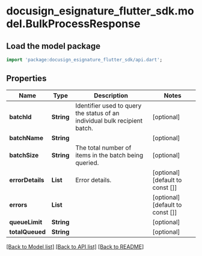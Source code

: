 # docusign_esignature_flutter_sdk.model.BulkProcessResponse

## Load the model package
```dart
import 'package:docusign_esignature_flutter_sdk/api.dart';
```

## Properties
Name | Type | Description | Notes
------------ | ------------- | ------------- | -------------
**batchId** | **String** | Identifier used to query the status of an individual bulk recipient batch. | [optional] 
**batchName** | **String** |  | [optional] 
**batchSize** | **String** | The total number of items in the batch being queried. | [optional] 
**errorDetails** | **List<String>** | Error details.  | [optional] [default to const []]
**errors** | **List<String>** |  | [optional] [default to const []]
**queueLimit** | **String** |  | [optional] 
**totalQueued** | **String** |  | [optional] 

[[Back to Model list]](../README.md#documentation-for-models) [[Back to API list]](../README.md#documentation-for-api-endpoints) [[Back to README]](../README.md)


